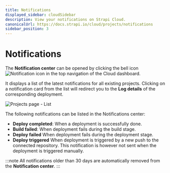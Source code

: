 ```yaml
---
title: Notifications
displayed_sidebar: cloudSidebar
description: View your notifications on Strapi Cloud.
canonicalUrl: https://docs.strapi.io/cloud/projects/notifications
sidebar_position: 3
---
```


# Notifications

The **Notification center** can be opened by clicking the bell icon ![Notification icon](/img/assets/icons/notifications.svg) in the top navigation of the Cloud dashboard.

It displays a list of the latest notifications for all existing projects. Clicking on a notification card from the list will redirect you to the **Log details** of the corresponding deployment.

![Projects page - List](/img/assets/cloud/notification-center.png)

The following notifications can be listed in the Notifications center:

* **Deploy completed**: When a deployment is successfully done.
* **Build failed**: When deployment fails during the build stage.
* **Deploy failed** When deployment fails during the deployment stage.
* **Deploy triggered** When deployment is triggered by a new push to the connected repository. This notification is however not sent when the deployment is triggered manually.

:::note
All notifications older than 30 days are automatically removed from the **Notification center**.
:::
